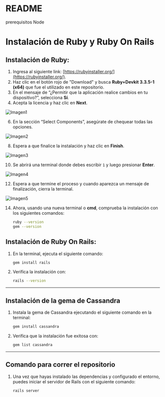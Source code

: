 # README

prerequisitos Node

# Instalación de Ruby y Ruby On Rails

## Instalación de Ruby:

1. Ingresa al siguiente link: [https://rubyinstaller.org/](https://rubyinstaller.org/).
2. Haz clic en el botón rojo de "Download" y busca **Ruby+Devkit 3.3.5-1 (x64)** que fue el utilizado en este repositorio.
3. En el mensaje de “¿Permitir que la aplicación realice cambios en tu dispositivo?”, selecciona **Sí**.
4. Acepta la licencia y haz clic en **Next**.

![Imagen1](https://github.com/user-attachments/assets/445224c4-dd53-4e5c-8446-65044b6caa94)

6. En la sección “Select Components”, asegúrate de chequear todas las opciones.

![Imagen2](https://github.com/user-attachments/assets/3ebc146a-bf1c-422a-9a0e-60eef5df0746)

8. Espera a que finalice la instalación y haz clic en **Finish**.
   
![Imagen3](https://github.com/user-attachments/assets/e9c11e62-b3ed-449a-8b75-92cc9dcb0504)

10. Se abrirá una terminal donde debes escribir `1` y luego presionar **Enter**.

![Imagen4](https://github.com/user-attachments/assets/da91d470-881b-41e0-a43f-a72cc3f65419)

12. Espera a que termine el proceso y cuando aparezca un mensaje de finalización, cierra la terminal.
    
![Imagen5](https://github.com/user-attachments/assets/ec10d8da-dc0b-4a5e-a08c-f8910649abf8)

14. Ahora, usando una nueva terminal o **cmd**, comprueba la instalación con los siguientes comandos:
    ```bash
    ruby --version
    gem --version
    ```

## Instalación de Ruby On Rails:

1. En la terminal, ejecuta el siguiente comando:
    ```bash
    gem install rails
    ```
2. Verifica la instalación con:
    ```bash
    rails --version
    ```

---

## Instalación de la gema de Cassandra

1. Instala la gema de Cassandra ejecutando el siguiente comando en la terminal:
    ```bash
    gem install cassandra
    ```

2. Verifica que la instalación fue exitosa con:
    ```bash
    gem list cassandra
    ```

---

## Comando para correr el repositorio

1. Una vez que hayas instalado las dependencias y configurado el entorno, puedes iniciar el servidor de Rails con el siguiente comando:
    ```bash
    rails server
    ```
